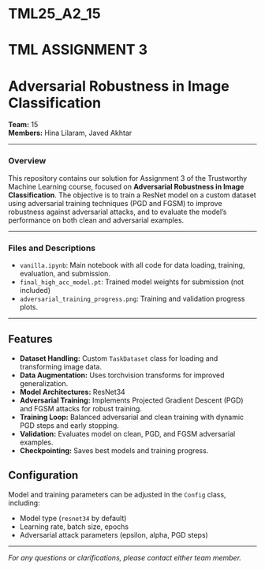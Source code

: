 
# TML25_A2_15
# TML ASSIGNMENT 3  
# Adversarial Robustness in Image Classification
**Team:** 15  
**Members:** Hina Lilaram, Javed Akhtar

---

### Overview

This repository contains our solution for Assignment 3 of the Trustworthy Machine Learning course, focused on **Adversarial Robustness in Image Classification**. The objective is to train a ResNet model on a custom dataset using adversarial training techniques (PGD and FGSM) to improve robustness against adversarial attacks, and to evaluate the model’s performance on both clean and adversarial examples.

---


### Files and Descriptions

- `vanilla.ipynb`: Main notebook with all code for data loading, training, evaluation, and submission.
- `final_high_acc_model.pt`: Trained model weights for submission (not included)
- `adversarial_training_progress.png`: Training and validation progress plots.

---

## Features

- **Dataset Handling:** Custom `TaskDataset` class for loading and transforming image data.
- **Data Augmentation:** Uses torchvision transforms for improved generalization.
- **Model Architectures:**  ResNet34
- **Adversarial Training:** Implements Projected Gradient Descent (PGD) and FGSM attacks for robust training.
- **Training Loop:** Balanced adversarial and clean training with dynamic PGD steps and early stopping.
- **Validation:** Evaluates model on clean, PGD, and FGSM adversarial examples.
- **Checkpointing:** Saves best models and training progress.

## Configuration

Model and training parameters can be adjusted in the `Config` class, including:
- Model type (`resnet34` by default)
- Learning rate, batch size, epochs
- Adversarial attack parameters (epsilon, alpha, PGD steps)

---

*For any questions or clarifications, please contact either team member.*